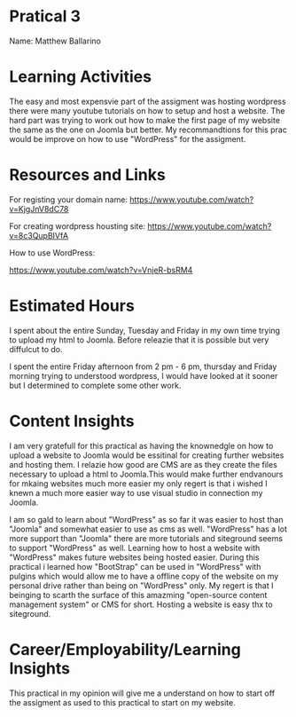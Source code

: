 # Pratical 3 
Name: Matthew Ballarino

# Learning Activities

The easy and most expensvie part of the assigment was hosting wordpress there were many youtube tutorials on how to setup and host a website. The hard part was trying to work out how to make the first page of my website the same as the one on Joomla but better. My recommandtions for this prac would be improve on how to use "WordPress" for the assigment.   

# Resources and Links

For registing your domain name:
https://www.youtube.com/watch?v=KjgJnV8dC78 

For creating wordpress housting site: 
https://www.youtube.com/watch?v=8c3QupBIVfA 

How to use WordPress: 

https://www.youtube.com/watch?v=VnjeR-bsRM4 



# Estimated Hours

I spent about the entire Sunday, Tuesday and Friday in my own time trying to upload my html to Joomla. Before releazie that it is possible but very diffulcut to do.

I spent the entire Friday afternoon from 2 pm - 6 pm, thursday and Friday morning trying to understood wordpress, I would have looked at it sooner but I determined to complete some other work. 

# Content Insights

I am very gratefull for this practical as having the knownedgle on how to upload a website to Joomla would be essitinal for creating further websites and hosting them. I relazie how good are CMS are as they create the files necessary to upload a html to Joomla.This would make further endvanours for mkaing websites much more easier my only regert is that i wished I knewn a much more easier way to use visual studio in connection my Joomla.  

I am so gald to learn about "WordPress" as so far it was easier to host than "Joomla" and somewhat easier to use as cms as well. "WordPress" has a lot more support than "Joomla" there are more tutorials and siteground seems to support "WordPress" as well. Learning how to host a website with "WordPress" makes future websites being hosted easier. During this practical i learned how "BootStrap" can be used in "WordPress" with pulgins which would allow me to have a offline copy of the website on my personal drive rather than being on "WordPress" only. My regert is that I beinging to scarth the surface of this amazming "open-source content management system" or CMS for short. Hosting a website is easy thx to siteground.  


# Career/Employability/Learning Insights
This practical in my opinion will give me a understand on how to start off the assigment as used to this practical to start on my website. 
